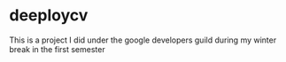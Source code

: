# deeploycv
This is a project I did under the google developers guild during my winter break in the first semester

